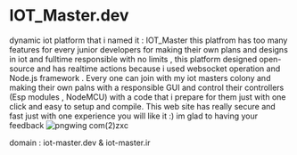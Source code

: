 # IOT_Master.dev
dynamic iot platform that i named it : IOT_Master 
this platfrom has too many features for every junior developers for making their own plans and designs in iot and fulltime responsible with no limits , this platform designed open-source and has realtime actions because i used websocket operation and Node.js framework .
Every one can join with my iot masters colony and making their own palns with a responsible GUI and control their controllers (Esp modules , NodeMCU) with a code that i prepare for them just with one click and easy to setup and compile.
This web site has really secure and fast just with one experience you will like it :) 
im glad to having your feedback
![pngwing com(2)zxc](https://github.com/amirsayyad7686/IOT_Master.dev/assets/78236642/1e071225-07d0-4eb9-9011-5fa5d3bda0f7)

domain : iot-master.dev & iot-master.ir
